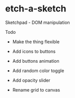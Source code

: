 # etch-a-sketch
Sketchpad - DOM manipulation

Todo
- Make the thing flexible
- Add icons to buttons
- Add buttons animation
- Add random color toggle
- Add opacity slider

- Rename grid to canvas
